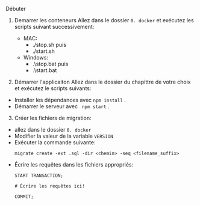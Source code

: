 
Débuter

1. Demarrer les conteneurs
Allez dans le dossier ```0. docker``` et exécutez les scripts suivant successivement:
    - MAC:
        - ./stop.sh puis
        - ./start.sh
    - Windows:
        - .\stop.bat puis
        - .\start.bat

2. Démarrer l'applicaiton
Allez dans le dossier du chapittre de votre choix et exécutez le scripts suivants:

- Installer les dépendances avec ```npm install``` .
- Démarrer le serveur avec ``` npm start``` .

3. Créer les fichiers de migration:
- allez dans le dossier ```0. docker``` 
- Modifier la valeur de la variable ```VERSION```
- Exécuter la commande suivante:
    ```
    migrate create -ext .sql -dir <chemin> -seq <filename_suffix>
    ``` 
- Écrire les requêtes dans les fichiers appropriés:
    ``` 
    START TRANSACTION;

    # Écrire les requêtes ici!
    
    COMMIT;
    ``` 



